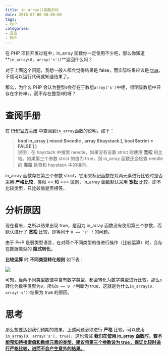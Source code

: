 ```yaml
---
title: in_array()函数的坑
date: 2016-07-06 08:00:00
tags:
- PHP
categories:
- 语言
- PHP
---
```


在 PHP 项目开发过程中，in_array 函数你一定使用不少吧，那么你知道**`in_array(0, array('s'))`**返回什么吗？<!--more-->

对于上面这个问题，我想一般人都会觉得结果是 false，而实际结果应该是 [true]()，不信可以运行代码就知道结果了。

那么，为什么 PHP 会认为整型`0`会存在于数组`array('s')`中呢，很明显数组中只存在字符串`s`，而不存在整型`0`的呀？

# 查阅手册

在 [PHP官方手册](http://php.net/manual/zh) 中查阅到`in_array`函数的说明，如下：

> **bool in_array ( mixed $needle , array $haystack [, bool $strict = FALSE ] )**     
> 说明：在 haystack 中搜索 needle，如果没有设置 strict 则使用 **宽松** 的比较。如果第三个参数 strict 的值为 true，则 in_array 函数还会检查 needle 的 **类型** 是否和 haystack 中的相同。

in_array 函数存在第三个参数 strict，它用来标记函数在对两元素进行比较时是否采用 **严格比较**，类似 == 和 === 区别，in_array 函数默认采用 **宽松** 比较，即不比较类型，只比较值是否相等。

# 分析原因

现在看来，之所以结果出现 true，是因为 in_array 函数没有使用第三个参数，而默认进行了 **宽松** 比较，即等同于 `0 == 's' ?` 的问题。

由于 PHP 是弱类型语言，在对两个不同类型的值进行操作（比较运算）时，会存在数据类型的 **隐式转化**。

**比较运算** 时 **不同类型转化规则** 如下表：

![](https://img2.fanhaobai.com/2016/07/functions-in-array/ftmDbIAmvincNjudJwK3N82_.png)

可知，当两不同类型数值中含有数字类型，都会转化为数字类型进行比较。那么`s`转化为数字类型为`0`，所以`0 == 0 ？`判断为 true，这就是为什么`in_array(0, array('s'))`结果为   true 的原因。

# 思考

那么想要达到我们预期的效果，上述问题必须进行 **严格** 比较，可以使用`in_array(0, array('s'), true)`，这也告诫 **[我们在使用 in_array 函数时，若不能预知待搜索值和数组元素的类型，建议将第三个参数设为 true，保证比较时进行严格比较，进而不会产生意外的结果。]()**



 

